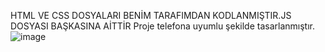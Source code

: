 HTML VE CSS DOSYALARI BENİM TARAFIMDAN KODLANMIŞTIR.JS DOSYASI BAŞKASINA AİTTİR
Proje telefona uyumlu şekilde tasarlanmıştır.
![image](https://github.com/alihsankskrk/ios-iphone-calculator/assets/128059468/19d01cb0-47ff-4069-af1a-a55417bcb317)

